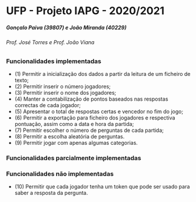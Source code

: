 # UFP - Projeto IAPG - 2020/2021

##### Gonçalo Paiva (39807) e João Miranda (40229)

###### Prof. José Torres e Prof. João Viana

### Funcionalidades implementadas
- (1) Permitir a inicialização dos dados a partir da leitura de um ficheiro de texto;
- (2) Permitir inserir o número jogadores;
- (3) Permitir inserir o nome dos jogadores;
- (4) Manter a contabilização de pontos baseados nas respostas correctas de cada  jogador;
- (5) Apresentar o total de respostas certas e vencedor no fim do jogo;
- (6) Permitir a exportação para ficheiro dos jogadores e respectiva pontuação, assim
  como a data e hora da partida;
- (7) Permitir escolher o número de perguntas de cada partida;
- (8) Permitir a escolha aleatória de perguntas.
- (9) Permitir jogar com apenas algumas categorias.


### Funcionalidades parcialmente implementadas


### Funcionalidades não implementadas
- (10) Permitir que cada jogador tenha um token que pode ser usado para saber a resposta
  da pergunta.
